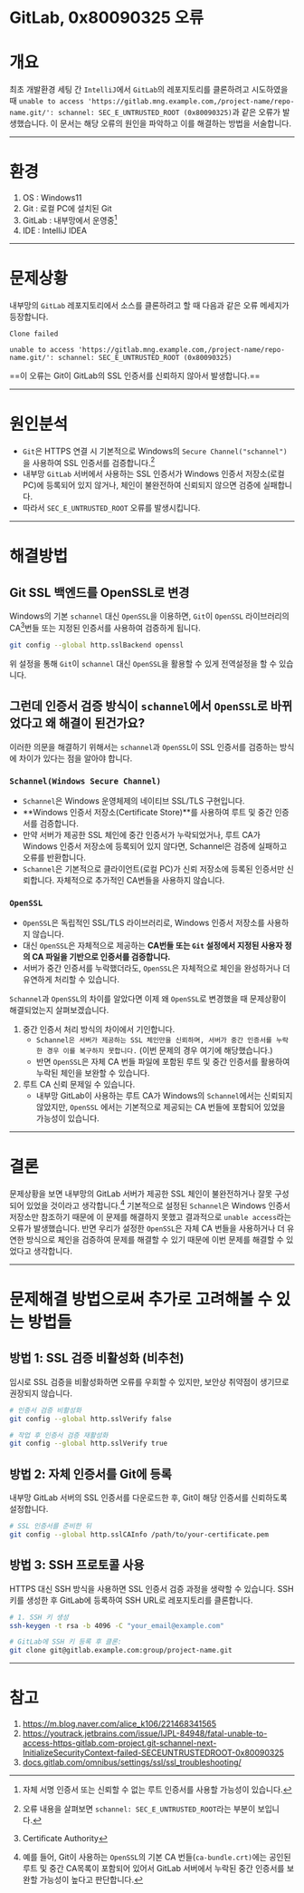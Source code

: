 # GitLab, 0x80090325 오류

# 개요

최초 개발환경 세팅 간 `IntelliJ`에서 `GitLab`의 레포지토리를 클론하려고 시도하였을 때 `unable to access 'https://gitlab.mng.example.com,/project-name/repo-name.git/': schannel: SEC_E_UNTRUSTED_ROOT (0x80090325)`과 같은 오류가 발생했습니다. 이 문서는 해당 오류의 원인을 파악하고 이를 해결하는 방법을 서술합니다.

---

# 환경

1. OS : Windows11
2. Git : 로컬 PC에 설치된 Git
3. GitLab : 내부망에서 운영중[^1]
4. IDE : IntelliJ IDEA

---

# 문제상황

내부망의 `GitLab` 레포지토리에서 소스를 클론하려고 할 때 다음과 같은 오류 메세지가 등장합니다.

```text
Clone failed

unable to access 'https://gitlab.mng.example.com,/project-name/repo-name.git/': schannel: SEC_E_UNTRUSTED_ROOT (0x80090325)
```

==이 오류는 Git이 GitLab의 SSL 인증서를 신뢰하지 않아서 발생합니다.==

---

# 원인분석

+ `Git`은 HTTPS 연결 시 기본적으로 Windows의 `Secure Channel("schannel")`을 사용하여 SSL 인증서를 검증합니다.[^2]
+ 내부망 `GitLab` 서버에서 사용하는 SSL 인증서가 Windows 인증서 저장소(로컬 PC)에 등록되어 있지 않거나, 체인이 불완전하여 신뢰되지 않으면 검증에 실패합니다.
+ 따라서 `SEC_E_UNTRUSTED_ROOT` 오류를 발생시킵니다.

---

# 해결방법

## Git SSL 백엔드를 OpenSSL로 변경

Windows의 기본 `schannel` 대신 `OpenSSL`을 이용하면, `Git`이 `OpenSSL` 라이브러리의 CA[^3]번들 또는 지정된 인증서를 사용하여 검증하게 됩니다.

```bash
git config --global http.sslBackend openssl
```

위  설정을 통해 `Git`이 `schannel` 대신 `OpenSSL`을 활용할 수 있게 전역설정을 할 수 있습니다.

## 그런데 인증서 검증 방식이 `schannel`에서 `OpenSSL`로 바뀌었다고 왜 해결이 된건가요?

이러한 의문을 해결하기 위해서는 `schannel`과 `OpenSSL`이 SSL 인증서를 검증하는 방식에 차이가 있다는 점을 알아야 합니다.

### `Schannel(Windows Secure Channel)`

+ `Schannel`은 Windows 운영체제의 네이티브 SSL/TLS 구현입니다.
+ **Windows 인증서 저장소(Certificate Store)**를 사용하여 루트 및 중간 인증서를 검증합니다.
+ 만약 서버가 제공한 SSL 체인에 중간 인증서가 누락되었거나, 루트 CA가 Windows 인증서 저장소에 등록되어 있지 않다면, Schannel은 검증에 실패하고 오류를 반환합니다.
+ `Schannel`은 기본적으로 클라이언트(로컬 PC)가 신뢰 저장소에 등록된 인증서만 신뢰합니다. 자체적으로 추가적인 CA번들을 사용하지 않습니다.

### `OpenSSL`

+ `OpenSSL`은 독립적인 SSL/TLS 라이브러리로, Windows 인증서 저장소를 사용하지 않습니다.
+ 대신 `OpenSSL`은 자체적으로 제공하는 **CA번들 또는 `Git` 설정에서 지정된 사용자 정의 CA 파일을 기반으로 인증서를 검증합니다.**
+ 서버가 중간 인증서를 누락했더라도, `OpenSSL`은 자체적으로 체인을 완성하거나 더 유연하게 처리할 수 있습니다.

`Schannel`과 `OpenSSL`의 차이를 알았다면 이제 왜 `OpenSSL`로 변경했을 때 문제상황이 해결되었는지 살펴보겠습니다.

1. 중간 인증서 처리 방식의 차이에서 기인합니다.
	+ `Schannel은 서버가 제공하는 SSL 체인만을 신뢰하며, 서버가 중간 인증서를 누락한 경우 이를 복구하지 못합니다.` (이번 문제의 경우 여기에 해당했습니다.)
	+ 반면 `OpenSSL`은 자체 CA 번들 파일에 포함된 루트 및 중간 인증서를 활용하여 누락된 체인을 보완할 수 있습니다.
2. 루트 CA 신뢰 문제일 수 있습니다.
	+ 내부망 GitLab이 사용하는 루트 CA가 Windows의 `Schannel`에서는 신뢰되지 않았지만,  `OpenSSL` 에서는 기본적으로 제공되는 CA 번들에 포함되어 있었을 가능성이 있습니다.


---

# 결론

문제상황을 보면 내부망의 GitLab 서버가 제공한 SSL 체인이 불완전하거나 잘못 구성되어 있었을 것이라고 생각합니다.[^4] 기본적으로 설정된 `Schannel`은 Windows 인증서 저장소만 참조하기 때문에 이 문제를 해결하지 못했고 결과적으로 `unable access`라는 오류가 발생했습니다. 반면 우리가 설정한 `OpenSSL`은 자체 CA 번들을 사용하거나 더 유연한 방식으로 체인을 검증하여 문제를 해결할 수 있기 때문에 이번 문제를 해결할 수 있었다고 생각합니다.

---

# 문제해결 방법으로써 추가로 고려해볼 수 있는 방법들

## 방법 1: SSL 검증 비활성화 (비추천)

임시로 SSL 검증을 비활성화하면 오류를 우회할 수 있지만, 보안상 취약점이 생기므로 권장되지 않습니다.

```bash
# 인증서 검증 비활성화
git config --global http.sslVerify false

# 작업 후 인증서 검증 재활성화
git config --global http.sslVerify true
```

## 방법 2: 자체 인증서를 Git에 등록

내부망 GitLab 서버의 SSL 인증서를 다운로드한 후, Git이 해당 인증서를 신뢰하도록 설정합니다.

```bash
# SSL 인증서를 준비한 뒤
git config --global http.sslCAInfo /path/to/your-certificate.pem
```

## 방법 3: SSH 프로토콜 사용

HTTPS 대신 SSH 방식을 사용하면 SSL 인증서 검증 과정을 생략할 수 있습니다. SSH 키를 생성한 후 GitLab에 등록하여 SSH URL로 레포지토리를 클론합니다.

```bash
# 1. SSH 키 생성
ssh-keygen -t rsa -b 4096 -C "your_email@example.com"

# GitLab에 SSH 키 등록 후 클론:
git clone git@gitlab.example.com:group/project-name.git
```

---

# 참고

1. https://m.blog.naver.com/alice_k106/221468341565
2. https://youtrack.jetbrains.com/issue/IJPL-84948/fatal-unable-to-access-https-gitlab.com-project.git-schannel-next-InitializeSecurityContext-failed-SECEUNTRUSTEDROOT-0x80090325
3. [docs.gitlab.com/omnibus/settings/ssl/ssl_troubleshooting/](https://docs.gitlab.com/omnibus/settings/ssl/ssl_troubleshooting/)

[^1]: 자체 서명 인증서 또는 신뢰할 수 없는 루트 인증서를 사용할 가능성이 있습니다.
[^2]: 오류 내용을 살펴보면 `schannel: SEC_E_UNTRUSTED_ROOT`라는 부분이 보입니다.
[^3]: Certificate Authority
[^4]: 예를 들어, Git이 사용하는 `OpenSSL`의 기본 CA 번들(`ca-bundle.crt)`에는 공인된 루트 및 중간 CA목록이 포함되어 있어서 GitLab 서버에서 누락된 중간 인증서를 보완할 가능성이 높다고 판단합니다.

